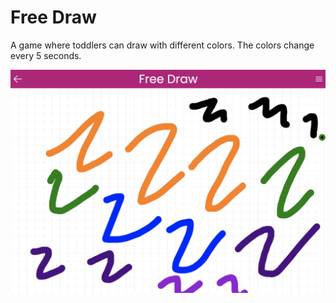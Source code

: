 # Free Draw

A game where toddlers can draw with different colors. The colors change every 5 seconds.

[![Free Draw](../../../public/screenshots/free-draw.png)](https://mykeels.github.io/toddler-games/#/free-draw)

